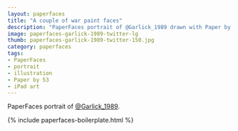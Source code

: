 ```yaml
---
layout: paperfaces
title: "A couple of war paint faces"
description: "PaperFaces portrait of @Garlick_1989 drawn with Paper by 53 on an iPad."
image: paperfaces-garlick-1989-twitter-lg
thumb: paperfaces-garlick-1989-twitter-150.jpg
category: paperfaces
tags: 
- PaperFaces
- portrait
- illustration
- Paper by 53
- iPad art
---
```


PaperFaces portrait of [@Garlick_1989](http://twitter.com/Garlick_1989).

{% include paperfaces-boilerplate.html %}